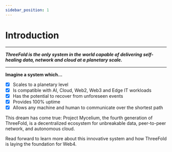 ```yaml
---
sidebar_position: 1
---
```


# Introduction

---

***ThreeFold is the only system in the world capable of delivering self-healing data, network and cloud at a planetary scale.***

---

**Imagine a system which...**

- [x] Scales to a planetary level
- [x] Is compatible with AI, Cloud, Web2, Web3 and Edge IT workloads
- [x] Has the potential to recover from unforeseen events
- [x] Provides 100% uptime
- [x] Allows any machine and human to communicate over the shortest path

This dream has come true: Project Mycelium, the fourth generation of ThreeFold, is a decentralized ecosystem for unbreakable data, peer-to-peer network, and autonomous cloud. 

Read forward to learn more about this innovative system and how ThreeFold is laying the foundation for Web4.